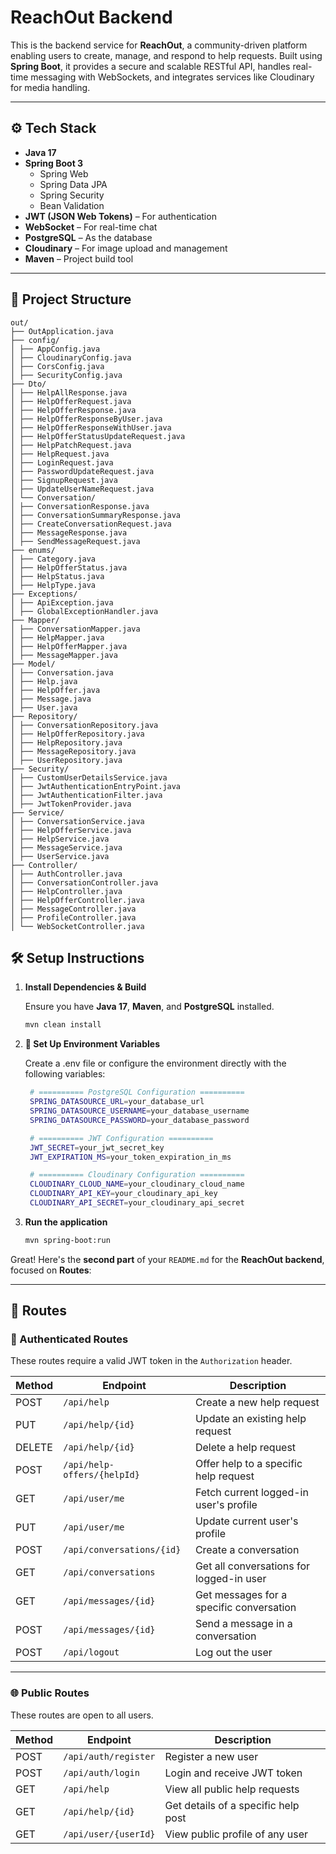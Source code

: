 # ReachOut Backend

This is the backend service for **ReachOut**, a community-driven platform enabling users to create, manage, and respond to help requests. Built using **Spring Boot**, it provides a secure and scalable RESTful API, handles real-time messaging with WebSockets, and integrates services like Cloudinary for media handling.

---

## ⚙️ Tech Stack

- **Java 17**
- **Spring Boot 3**
  - Spring Web
  - Spring Data JPA
  - Spring Security
  - Bean Validation
- **JWT (JSON Web Tokens)** – For authentication
- **WebSocket** – For real-time chat
- **PostgreSQL** – As the database
- **Cloudinary** – For image upload and management
- **Maven** – Project build tool

---

## 📁 Project Structure

```
out/
├── OutApplication.java
├── config/
│ ├── AppConfig.java
│ ├── CloudinaryConfig.java
│ ├── CorsConfig.java
│ ├── SecurityConfig.java
├── Dto/
│ ├── HelpAllResponse.java
│ ├── HelpOfferRequest.java
│ ├── HelpOfferResponse.java
│ ├── HelpOfferResponseByUser.java
│ ├── HelpOfferResponseWithUser.java
│ ├── HelpOfferStatusUpdateRequest.java
│ ├── HelpPatchRequest.java
│ ├── HelpRequest.java
│ ├── LoginRequest.java
│ ├── PasswordUpdateRequest.java
│ ├── SignupRequest.java
│ ├── UpdateUserNameRequest.java
│ └── Conversation/
│ ├── ConversationResponse.java
│ ├── ConversationSummaryResponse.java
│ ├── CreateConversationRequest.java
│ ├── MessageResponse.java
│ ├── SendMessageRequest.java
├── enums/
│ ├── Category.java
│ ├── HelpOfferStatus.java
│ ├── HelpStatus.java
│ ├── HelpType.java
├── Exceptions/
│ ├── ApiException.java
│ ├── GlobalExceptionHandler.java
├── Mapper/
│ ├── ConversationMapper.java
│ ├── HelpMapper.java
│ ├── HelpOfferMapper.java
│ ├── MessageMapper.java
├── Model/
│ ├── Conversation.java
│ ├── Help.java
│ ├── HelpOffer.java
│ ├── Message.java
│ ├── User.java
├── Repository/
│ ├── ConversationRepository.java
│ ├── HelpOfferRepository.java
│ ├── HelpRepository.java
│ ├── MessageRepository.java
│ ├── UserRepository.java
├── Security/
│ ├── CustomUserDetailsService.java
│ ├── JwtAuthenticationEntryPoint.java
│ ├── JwtAuthenticationFilter.java
│ ├── JwtTokenProvider.java
├── Service/
│ ├── ConversationService.java
│ ├── HelpOfferService.java
│ ├── HelpService.java
│ ├── MessageService.java
│ ├── UserService.java
├── Controller/
│ ├── AuthController.java
│ ├── ConversationController.java
│ ├── HelpController.java
│ ├── HelpOfferController.java
│ ├── MessageController.java
│ ├── ProfileController.java
│ └── WebSocketController.java
```

## 🛠️ Setup Instructions

1. **Install Dependencies & Build**

   Ensure you have **Java 17**, **Maven**, and **PostgreSQL** installed.

   ```bash
   mvn clean install
   ```

2. **🔐 Set Up Environment Variables**

   Create a .env file or configure the environment directly with the following variables:

   ```bash
    # ========== PostgreSQL Configuration ==========
    SPRING_DATASOURCE_URL=your_database_url
    SPRING_DATASOURCE_USERNAME=your_database_username
    SPRING_DATASOURCE_PASSWORD=your_database_password

    # ========== JWT Configuration ==========
    JWT_SECRET=your_jwt_secret_key
    JWT_EXPIRATION_MS=your_token_expiration_in_ms

    # ========== Cloudinary Configuration ==========
    CLOUDINARY_CLOUD_NAME=your_cloudinary_cloud_name
    CLOUDINARY_API_KEY=your_cloudinary_api_key
    CLOUDINARY_API_SECRET=your_cloudinary_api_secret

   ```

3. **Run the application**

   ```bash
   mvn spring-boot:run
   ```

Great! Here's the **second part** of your `README.md` for the **ReachOut backend**, focused on **Routes**:

---

## 📡 Routes

### 🔐 Authenticated Routes

These routes require a valid JWT token in the `Authorization` header.

| Method | Endpoint                    | Description                              |
| ------ | --------------------------- | ---------------------------------------- |
| POST   | `/api/help`                 | Create a new help request                |
| PUT    | `/api/help/{id}`            | Update an existing help request          |
| DELETE | `/api/help/{id}`            | Delete a help request                    |
| POST   | `/api/help-offers/{helpId}` | Offer help to a specific help request    |
| GET    | `/api/user/me`              | Fetch current logged-in user's profile   |
| PUT    | `/api/user/me`              | Update current user's profile            |
| POST   | `/api/conversations/{id}`   | Create a conversation                    |
| GET    | `/api/conversations`        | Get all conversations for logged-in user |
| GET    | `/api/messages/{id}`        | Get messages for a specific conversation |
| POST   | `/api/messages/{id}`        | Send a message in a conversation         |
| POST   | `/api/logout`               | Log out the user                         |

---

### 🌐 Public Routes

These routes are open to all users.

| Method | Endpoint             | Description                         |
| ------ | -------------------- | ----------------------------------- |
| POST   | `/api/auth/register` | Register a new user                 |
| POST   | `/api/auth/login`    | Login and receive JWT token         |
| GET    | `/api/help`          | View all public help requests       |
| GET    | `/api/help/{id}`     | Get details of a specific help post |
| GET    | `/api/user/{userId}` | View public profile of any user     |
